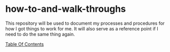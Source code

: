 # how-to-and-walk-throughs
This repository will be used to document my processes and procedures for how I got things to work for me. It will also serve as a reference point if I need to do the same thing again.

[Table Of Contents](./md/TableOfContents.md)
